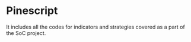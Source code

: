 # Pinescript
It includes all the codes for indicators and strategies covered as a part of the SoC project.
